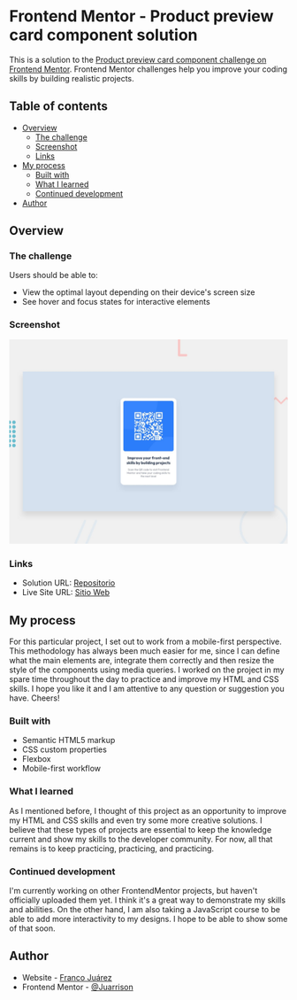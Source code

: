 # Frontend Mentor - Product preview card component solution

This is a solution to the [Product preview card component challenge on Frontend Mentor](https://www.frontendmentor.io/challenges/product-preview-card-component-GO7UmttRfa). Frontend Mentor challenges help you improve your coding skills by building realistic projects.

## Table of contents

- [Overview](#overview)
  - [The challenge](#the-challenge)
  - [Screenshot](#screenshot)
  - [Links](#links)
- [My process](#my-process)
  - [Built with](#built-with)
  - [What I learned](#what-i-learned)
  - [Continued development](#continued-development)
- [Author](#author)

## Overview

### The challenge

Users should be able to:

- View the optimal layout depending on their device's screen size
- See hover and focus states for interactive elements

### Screenshot

![Screenshot](images/desktop-preview.jpg)

### Links

- Solution URL: [Repositorio](https://github.com/Juarrison/elements.git)
- Live Site URL: [Sitio Web](https://silver-raindrop-864390.netlify.app/)

## My process

For this particular project, I set out to work from a mobile-first perspective. This methodology has always been much easier for me, since I can define what the main elements are, integrate them correctly and then resize the style of the components using media queries. I worked on the project in my spare time throughout the day to practice and improve my HTML and CSS skills. I hope you like it and I am attentive to any question or suggestion you have. Cheers!

### Built with

- Semantic HTML5 markup
- CSS custom properties
- Flexbox
- Mobile-first workflow

### What I learned

As I mentioned before, I thought of this project as an opportunity to improve my HTML and CSS skills and even try some more creative solutions. I believe that these types of projects are essential to keep the knowledge current and show my skills to the developer community. For now, all that remains is to keep practicing, practicing, and practicing.

### Continued development

I'm currently working on other FrontendMentor projects, but haven't officially uploaded them yet. I think it's a great way to demonstrate my skills and abilities. On the other hand, I am also taking a JavaScript course to be able to add more interactivity to my designs. I hope to be able to show some of that soon.

## Author

- Website - [Franco Juárez](https://github.com/Juarrison)
- Frontend Mentor - [@Juarrison](https://www.frontendmentor.io/profile/Juarrison)
